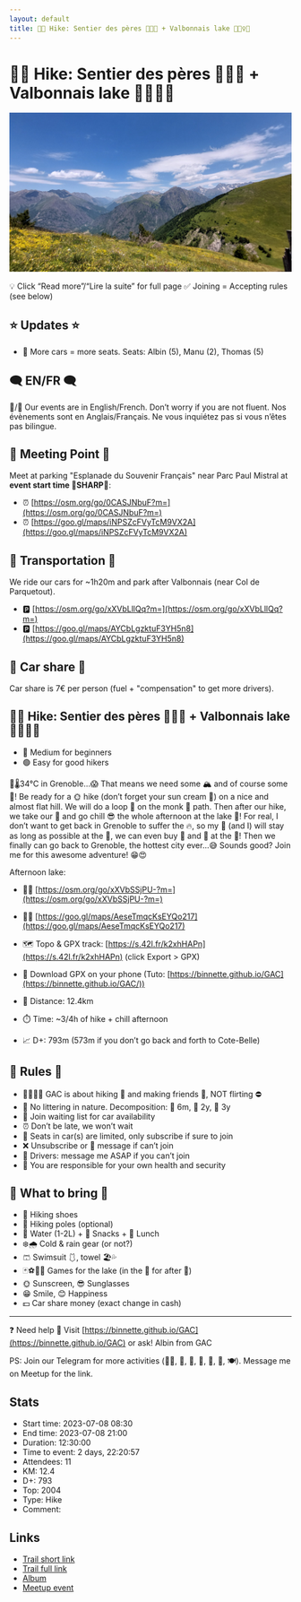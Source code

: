 ```yaml
---
layout: default
title: 🥾🔵 Hike: Sentier des pères 🙏👨‍🦲 + Valbonnais lake 🌅🏊‍♀️🦆
---
```


# 🥾🔵 Hike: Sentier des pères 🙏👨‍🦲 + Valbonnais lake 🌅🏊‍♀️🦆

![2023-07-08](../img/orig/2023-07-08.jpg)

💡 Click “Read more”/“Lire la suite” for full page ✅ Joining = Accepting rules (see below)

##  ⭐ Updates ⭐ 

* 📅 More cars = more seats. Seats: Albin (5), Manu (2), Thomas (5)

##  🗨️ EN/FR 🗨️ 
🦅/🐓 Our events are in English/French. Don’t worry if you are not fluent. Nos évènements sont en Anglais/Français. Ne vous inquiétez pas si vous n’êtes pas bilingue.

## 📍 Meeting Point 📍
Meet at parking "Esplanade du Souvenir Français" near Parc Paul Mistral at **event start time 🔺SHARP🔺**:

* ⏰ [https://osm.org/go/0CASJNbuF?m=](https://osm.org/go/0CASJNbuF?m=)
* ⏰ [https://goo.gl/maps/iNPSZcFVyTcM9VX2A](https://goo.gl/maps/iNPSZcFVyTcM9VX2A)

##  🚗 Transportation 🚗 
We ride our cars for \~1h20m and park after Valbonnais (near Col de Parquetout).

* 🅿️ [https://osm.org/go/xXVbLllQq?m=](https://osm.org/go/xXVbLllQq?m=)
* 🅿️ [https://goo.gl/maps/AYCbLgzktuF3YH5n8](https://goo.gl/maps/AYCbLgzktuF3YH5n8)

##  🚗 Car share 🚗 
Car share is 7€ per person (fuel + "compensation" to get more drivers).

##  🥾🔵 Hike: Sentier des pères 🙏👨‍🦲 + Valbonnais lake 🌅🏊‍♀️🦆 

* 🔵 Medium for beginners
* 🟢 Easy for good hikers

🥵🌡️34°C in Grenoble…😱 That means we need some 🏔️ and of course some 🌊! Be ready for a 🌞 hike (don’t forget your sun cream 🧴) on a nice and almost flat hill. We will do a loop 🔄 on the monk 🙏 path. Then after our hike, we take our 🚗 and go chill 😎 the whole afternoon at the lake 🌊! For real, I don’t want to get back in Grenoble to suffer the 🔥, so my 🚗 (and I) will stay as long as possible at the 🌊, we can even buy 🍻 and 🍕 at the 🌊! Then we finally can go back to Grenoble, the hottest city ever…😅 Sounds good? Join me for this awesome adventure! 😁😍

Afternoon lake:

* 🏊‍♀️ [https://osm.org/go/xXVbSSjPU-?m=](https://osm.org/go/xXVbSSjPU-?m=)
* 🏊‍♀️ [https://goo.gl/maps/AeseTmqcKsEYQo217](https://goo.gl/maps/AeseTmqcKsEYQo217)

* 🗺️ Topo & GPX track: [https://s.42l.fr/k2xhHAPn](https://s.42l.fr/k2xhHAPn) (click Export > GPX)
* 📲 Download GPX on your phone (Tuto: [https://binnette.github.io/GAC](https://binnette.github.io/GAC/))
* 📏 Distance: 12.4km
* ⏱️ Time: \~3/4h of hike + chill afternoon
* 📈 D+: 793m (573m if you don’t go back and forth to Cote-Belle)

##  📜 Rules 📜 

* 🚶‍♀️🚶‍♂️ GAC is about hiking 🥾 and making friends 🤗, NOT flirting ⛔
* 🚮 No littering in nature. Decomposition: 🍊 6m, 🍌 2y, 🥚 3y
* 🚗 Join waiting list for car availability
* ⏰ Don’t be late, we won’t wait
* 💺 Seats in car(s) are limited, only subscribe if sure to join
* ❌ Unsubscribe or 💬 message if can’t join
* 🚗 Drivers: message me ASAP if you can’t join
* 💟 You are responsible for your own health and security

##  🎒 What to bring 🎒 

* 🥾 Hiking shoes
* 🥢 Hiking poles (optional)
* 🧃 Water (1-2L) + 🍫 Snacks + 🥗 Lunch
* ❄️🌧️ Cold & rain gear (or not?)
* 🩳 Swimsuit 🩱, towel 🏖️💦
* 🃏⚽🥏🎲 Games for the lake (in the 🚗 for after 🥾)
* 🌞 Sunscreen, 😎 Sunglasses
* 😁 Smile, 😊 Happiness
* 💵 Car share money (exact change in cash)

***

❓ Need help 🤔 Visit [https://binnette.github.io/GAC](https://binnette.github.io/GAC) or ask!
Albin from GAC

PS: Join our Telegram for more activities (🧗‍♀️, 🏓, 🎳, 🎲, 🎥, 🎵, 🍽️). Message me on Meetup for the link.

## Stats

- Start time: 2023-07-08 08:30
- End time: 2023-07-08 21:00
- Duration: 12:30:00
- Time to event: 2 days, 22:20:57
- Attendees: 11
- KM: 12.4
- D+: 793
- Top: 2004
- Type: Hike
- Comment: 

## Links

- [Trail short link](https://s.42l.fr/k2xhHAPn)
- [Trail full link]()
- [Album](https://binnette.github.io/GacImg2023/2023-07-08-🥾🔵-Hike-Sentier-des-peres-🙏👨‍🦲-Valbonnais-lake-🌅🏊‍♀️🦆.html)
- [Meetup event](https://www.meetup.com/grenoble-adventure-club-english-french/events/294612365/)
